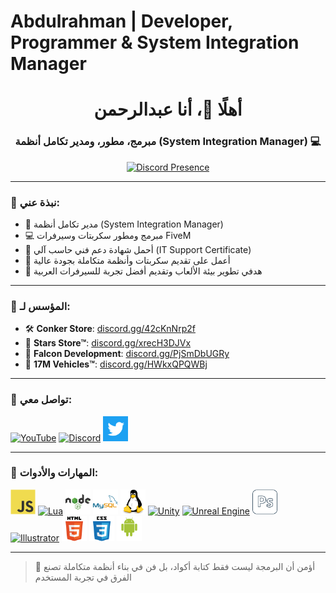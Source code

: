 # Abdulrahman | Developer, Programmer & System Integration Manager

<h1 align="center">أهلًا 👋، أنا عبدالرحمن</h1>
<h3 align="center">مبرمج، مطور، ومدير تكامل أنظمة (System Integration Manager) 💻</h3>

<p align="center">
<a href="https://discord.com/users/690931800297701438">
<img src="https://lanyard-profile-readme.vercel.app/api/690931800297701438?theme=light&bg=00bdb8&animated=true&hideDiscrim=true&borderRadius=30px&idleMessage=مشغول%20بالبرمجة%20🔥" alt="Discord Presence">
</a>
</p>

---

### 👤 نبذة عني:

- 💼 مدير تكامل أنظمة (System Integration Manager)  
- 💻 مبرمج ومطور سكربتات وسيرفرات FiveM  
- 📜 أحمل شهادة دعم فني حاسب آلي (IT Support Certificate)  
- 🧠 أعمل على تقديم سكربتات وأنظمة متكاملة بجودة عالية  
- 🎯 هدفي تطوير بيئة الألعاب وتقديم أفضل تجربة للسيرفرات العربية  

---

### 🏪 المؤسس لـ:

- 🛠️ **Conker Store**: [discord.gg/42cKnNrp2f](https://discord.gg/42cKnNrp2f)  
- 🌟 **Stars Store™**: [discord.gg/xrecH3DJVx](https://discord.gg/xrecH3DJVx)  
- 🦅 **Falcon Development**: [discord.gg/PjSmDbUGRy](https://discord.gg/PjSmDbUGRy)  
- 🚗 **17M Vehicles™**: [discord.gg/HWkxQPQWBj](https://discord.gg/HWkxQPQWBj)  

---

### 📲 تواصل معي:
<p align="left">
<a href="https://www.youtube.com/@AbdulrahmanGG" target="_blank"><img src="https://raw.githubusercontent.com/rahuldkjain/github-profile-readme-generator/master/src/images/icons/Social/youtube.svg" alt="YouTube" width="40" /></a>
<a href="https://discord.gg/42cKnNrp2f" target="_blank"><img src="https://raw.githubusercontent.com/rahuldkjain/github-profile-readme-generator/master/src/images/icons/Social/discord.svg" alt="Discord" width="40" /></a>
<a href="https://x.com/AbdulrahmanGG_1" target="_blank"><img src="https://raw.githubusercontent.com/edent/SuperTinyIcons/master/images/svg/twitter.svg" alt="X" width="40"/></a>
</p>

---

### 🧰 المهارات والأدوات:
<p align="left">
<a href="https://developer.mozilla.org/en-US/docs/Web/JavaScript" target="_blank"><img src="https://raw.githubusercontent.com/devicons/devicon/master/icons/javascript/javascript-original.svg" alt="JavaScript" width="40"/></a>
<a href="https://devdocs.io/lua/" target="_blank"><img src="https://cdn.icon-icons.com/icons2/2107/PNG/512/file_type_lua_icon_130410.png" alt="Lua" width="40"/></a>
<a href="https://nodejs.org" target="_blank"><img src="https://raw.githubusercontent.com/devicons/devicon/master/icons/nodejs/nodejs-original-wordmark.svg" alt="Node.js" width="40"/></a>
<a href="https://www.mysql.com/" target="_blank"><img src="https://raw.githubusercontent.com/devicons/devicon/master/icons/mysql/mysql-original-wordmark.svg" alt="MySQL" width="40"/></a>
<a href="https://www.linux.org/" target="_blank"><img src="https://raw.githubusercontent.com/devicons/devicon/master/icons/linux/linux-original.svg" alt="Linux" width="40"/></a>
<a href="https://unity.com/" target="_blank"><img src="https://www.vectorlogo.zone/logos/unity3d/unity3d-icon.svg" alt="Unity" width="40"/></a>
<a href="https://unrealengine.com/" target="_blank"><img src="https://raw.githubusercontent.com/kenangundogan/fontisto/036b7eca71aab1bef8e6a0518f7329f13ed62f6b/icons/svg/brand/unreal-engine.svg" alt="Unreal Engine" width="40"/></a>
<a href="https://www.photoshop.com/en" target="_blank"><img src="https://raw.githubusercontent.com/devicons/devicon/master/icons/photoshop/photoshop-line.svg" alt="Photoshop" width="40"/></a>
<a href="https://www.adobe.com/in/products/illustrator.html" target="_blank"><img src="https://www.vectorlogo.zone/logos/adobe_illustrator/adobe_illustrator-icon.svg" alt="Illustrator" width="40"/></a>
<a href="https://www.w3.org/html/" target="_blank"><img src="https://raw.githubusercontent.com/devicons/devicon/master/icons/html5/html5-original-wordmark.svg" alt="HTML5" width="40"/></a>
<a href="https://www.w3schools.com/css/" target="_blank"><img src="https://raw.githubusercontent.com/devicons/devicon/master/icons/css3/css3-original-wordmark.svg" alt="CSS3" width="40"/></a>
<a href="https://developer.android.com" target="_blank"><img src="https://raw.githubusercontent.com/devicons/devicon/master/icons/android/android-original-wordmark.svg" alt="Android" width="40"/></a>
</p>

---

> 🧩 أؤمن أن البرمجة ليست فقط كتابة أكواد، بل فن في بناء أنظمة متكاملة تصنع الفرق في تجربة المستخدم
